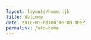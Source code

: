 ```yaml
---
layout: layouts/home.njk
title: Welcome
date: 2016-01-01T00:00:00.000Z
permalink: /old-home
---
```


